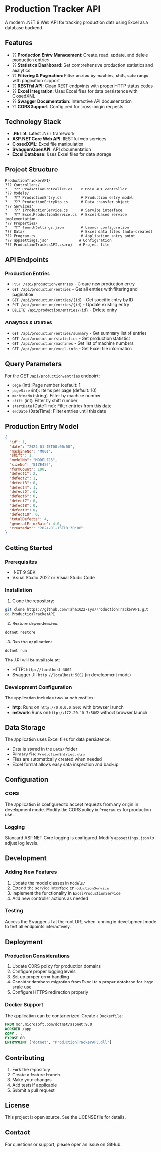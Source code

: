 # Production Tracker API

A modern .NET 9 Web API for tracking production data using Excel as a database backend.

## Features

- ?? **Production Entry Management**: Create, read, update, and delete production entries
- ?? **Statistics Dashboard**: Get comprehensive production statistics and analytics  
- ?? **Filtering & Pagination**: Filter entries by machine, shift, date range with pagination support
- ?? **RESTful API**: Clean REST endpoints with proper HTTP status codes
- ?? **Excel Integration**: Uses Excel files for data persistence with ClosedXML
- ?? **Swagger Documentation**: Interactive API documentation
- ?? **CORS Support**: Configured for cross-origin requests

## Technology Stack

- **.NET 9**: Latest .NET framework
- **ASP.NET Core Web API**: RESTful web services
- **ClosedXML**: Excel file manipulation
- **Swagger/OpenAPI**: API documentation
- **Excel Database**: Uses Excel files for data storage

## Project Structure

```
ProductionTrackerAPI/
??? Controllers/
?   ??? ProductionController.cs    # Main API controller
??? Models/
?   ??? ProductionEntry.cs         # Production entry model
?   ??? ProductionEntryDto.cs      # Data transfer object
??? Services/
?   ??? IProductionService.cs      # Service interface
?   ??? ExcelProductionService.cs  # Excel-based service implementation
??? Properties/
?   ??? launchSettings.json        # Launch configuration
??? Data/                          # Excel data files (auto-created)
??? Program.cs                     # Application entry point
??? appsettings.json              # Configuration
??? ProductionTrackerAPI.csproj   # Project file
```

## API Endpoints

### Production Entries
- `POST /api/production/entries` - Create new production entry
- `GET /api/production/entries` - Get all entries with filtering and pagination
- `GET /api/production/entries/{id}` - Get specific entry by ID
- `PUT /api/production/entries/{id}` - Update existing entry
- `DELETE /api/production/entries/{id}` - Delete entry

### Analytics & Utilities
- `GET /api/production/entries/summary` - Get summary list of entries
- `GET /api/production/statistics` - Get production statistics
- `GET /api/production/machines` - Get list of machine numbers
- `GET /api/production/excel-info` - Get Excel file information

## Query Parameters

For the GET `/api/production/entries` endpoint:
- `page` (int): Page number (default: 1)
- `pageSize` (int): Items per page (default: 10)
- `machineNo` (string): Filter by machine number
- `shift` (int): Filter by shift number
- `startDate` (DateTime): Filter entries from this date
- `endDate` (DateTime): Filter entries until this date

## Production Entry Model

```json
{
  "id": 1,
  "date": "2024-01-15T00:00:00",
  "machineNo": "M001",
  "shift": 1,
  "modelNo": "MODEL123",
  "sizeNo": "SIZE456",
  "formCount": 100,
  "defect1": 2,
  "defect2": 1,
  "defect3": 0,
  "defect4": 1,
  "defect5": 0,
  "defect6": 0,
  "defect7": 0,
  "defect8": 0,
  "defect9": 0,
  "defect10": 0,
  "totalDefects": 4,
  "generalErrorRate": 4.0,
  "createdAt": "2024-01-15T10:30:00"
}
```

## Getting Started

### Prerequisites
- .NET 9 SDK
- Visual Studio 2022 or Visual Studio Code

### Installation

1. Clone the repository:
```bash
git clone https://github.com/Taha1022-sys/ProductionTrackerAPI.git
cd ProductionTrackerAPI
```

2. Restore dependencies:
```bash
dotnet restore
```

3. Run the application:
```bash
dotnet run
```

The API will be available at:
- HTTP: `http://localhost:5002`
- Swagger UI: `http://localhost:5002` (in development mode)

### Development Configuration

The application includes two launch profiles:
- **http**: Runs on `http://0.0.0.0:5002` with browser launch
- **network**: Runs on `http://172.20.10.7:5002` without browser launch

## Data Storage

The application uses Excel files for data persistence:
- Data is stored in the `Data/` folder
- Primary file: `ProductionEntries.xlsx`
- Files are automatically created when needed
- Excel format allows easy data inspection and backup

## Configuration

### CORS
The application is configured to accept requests from any origin in development mode. Modify the CORS policy in `Program.cs` for production use.

### Logging
Standard ASP.NET Core logging is configured. Modify `appsettings.json` to adjust log levels.

## Development

### Adding New Features
1. Update the model classes in `Models/`
2. Extend the service interface `IProductionService`
3. Implement the functionality in `ExcelProductionService`
4. Add new controller actions as needed

### Testing
Access the Swagger UI at the root URL when running in development mode to test all endpoints interactively.

## Deployment

### Production Considerations
1. Update CORS policy for production domains
2. Configure proper logging levels
3. Set up proper error handling
4. Consider database migration from Excel to a proper database for large-scale use
5. Configure HTTPS redirection properly

### Docker Support
The application can be containerized. Create a `Dockerfile`:

```dockerfile
FROM mcr.microsoft.com/dotnet/aspnet:9.0
WORKDIR /app
COPY . .
EXPOSE 80
ENTRYPOINT ["dotnet", "ProductionTrackerAPI.dll"]
```

## Contributing

1. Fork the repository
2. Create a feature branch
3. Make your changes
4. Add tests if applicable
5. Submit a pull request

## License

This project is open source. See the LICENSE file for details.

## Contact

For questions or support, please open an issue on GitHub.